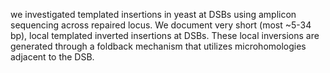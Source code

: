 we investigated templated insertions in yeast at DSBs using amplicon sequencing across repaired locus. We document very short (most ~5-34 bp), local templated inverted insertions at DSBs. These local inversions are generated through a foldback mechanism that utilizes microhomologies adjacent to the DSB. 
